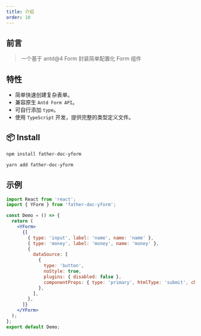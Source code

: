 ```yaml
---
title: 介绍
order: 10
---
```


## 前言

> 一个基于 antd@4 Form 封装简单配置化 Form 组件

## 特性

- 简单快速创建复杂表单。
- 兼容原生 `Antd Form API`。
- 可自行添加 `type`。
- 使用 `TypeScript` 开发，提供完整的类型定义文件。

## 📦 Install

```bash
npm install father-doc-yform
```

```bash
yarn add father-doc-yform
```

## 示例

```jsx | pure
import React from 'react';
import { YForm } from 'father-doc-yform';

const Demo = () => {
  return (
    <YForm>
      {[
        { type: 'input', label: 'name', name: 'name' },
        { type: 'money', label: 'money', name: 'money' },
        {
          dataSource: [
            {
              type: 'button',
              noStyle: true,
              plugins: { disabled: false },
              componentProps: { type: 'primary', htmlType: 'submit', children: 'submit' },
            },
          ],
        },
      ]}
    </YForm>
  );
};
export default Demo;
```
